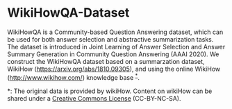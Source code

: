 # WikiHowQA-Dataset
WikiHowQA is a Community-based Question Answering dataset, which can be used for both answer selection and abstractive summarization tasks. The dataset is introduced in Joint Learning of Answer Selection and Answer Summary Generation in Community Question Answering (AAAI 2020).
We construct the WikiHowQA dataset based on a summarzation dataset, WikiHow (https://arxiv.org/abs/1810.09305), and using the online WikiHow (http://www.wikihow.com/) knowledge base <sup>[*](#footnote1)</sup>. 

<a name="footnote1">*</a>: The original data is provided by wikiHow. Content on wikiHow can be shared under a [Creative Commons License](https://creativecommons.org/licenses/by-nc-sa/3.0/) (CC-BY-NC-SA).
